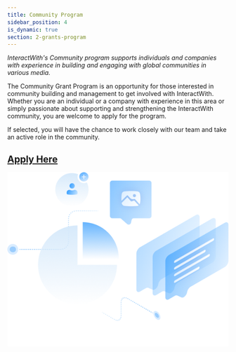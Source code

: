 ```yaml
---
title: Community Program
sidebar_position: 4
is_dynamic: true
section: 2-grants-program
---
```

*InteractWith's Community program supports individuals and companies with experience in building and engaging with global communities in various media.*

The Community Grant Program is an opportunity for those interested in community building and management to get involved with InteractWith. Whether you are an individual or a company with experience in this area or simply passionate about supporting and strengthening the InteractWith community, you are welcome to apply for the program. 

If selected, you will have the chance to work closely with our team and take an active role in the community.

## [Apply Here](https://interactwith.com/community/grants/community_program)

![](communityprogram.83b5c2b45ab60d7b2002.png)